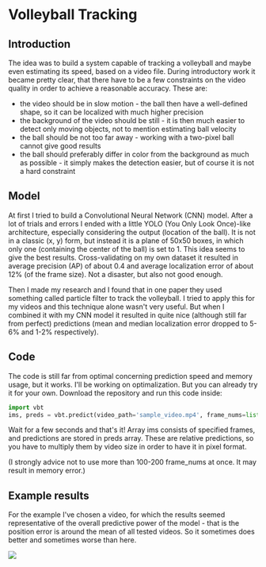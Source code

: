 # Volleyball Tracking

## Introduction

The idea was to build a system capable of tracking a volleyball and maybe even estimating its speed, based on a video file. During 
introductory work it became pretty clear, that there have to be a few constraints on the video quality in order to achieve a reasonable accuracy. These are:
 - the video should be in slow motion - the ball then have a well-defined shape, so it can be localized with much higher precision
 - the background of the video should be still - it is then much easier to detect only moving objects, not to mention estimating ball velocity
 - the ball should be not too far away - working with a two-pixel ball cannot give good results
 - the ball should preferably differ in color from the background as much as possible - it simply makes the detection easier, but
  of course it is not a hard constraint
 
## Model

At first I tried to build a Convolutional Neural Network (CNN) model. After a lot of trials and errors I ended with a little YOLO
(You Only Look Once)-like architecture, especially considering the output (location of the ball). It is not in a classic (x, y) form,
but instead it is a plane of 50x50 boxes, in which only one (containing the center of the ball) is set to 1. This idea seems to give
the best results. Cross-validating on my own dataset it resulted in average precision (AP) of about 0.4 and average localization error
of about 12% (of the frame size). Not a disaster, but also not good enough.

Then I made my research and I found that in one paper they used something called particle filter to track the volleyball.
I tried to apply this for my videos and this technique alone wasn't very useful. But when I combined it with my CNN model it resulted
in quite nice (although still far from perfect) predictions (mean and median localization error dropped to 5-6% and 1-2% respectively). 

## Code

The code is still far from optimal concerning prediction speed and memory usage, but it works. I'll be working on
optimalization. But you can already try it for your own. Download the repository and run this code inside:

```python
import vbt
ims, preds = vbt.predict(video_path='sample_video.mp4', frame_nums=list(range(10, 100)))
```

Wait for a few seconds and that's it! Array ims consists of specified frames, and predictions are stored in preds array. These are
relative predictions, so you have to multiply them by video size in order to have it in pixel format.

(I strongly advice not to use more than 100-200 frame_nums at once. It may result in memory error.)

## Example results

For the example I've chosen a video, for which the results seemed representative of the overall predictive power of the model - that
is the position error is around the mean of all tested videos. So it sometimes does better and sometimes worse than here.

![](https://github.com/kamilkk852/vb-tracking/blob/master/sample_predictions.gif)

